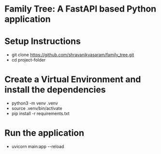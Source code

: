# Family Tree: A FastAPI based Python application

# Setup Instructions
* git clone https://github.com/shravanikyasaram/family_tree.git
* cd project-folder

# Create a Virtual Environment and install the dependencies
* python3 -m venv .venv
* source .venv/bin/activate
* pip install -r requirements.txt

# Run the application
* uvicorn main:app --reload

